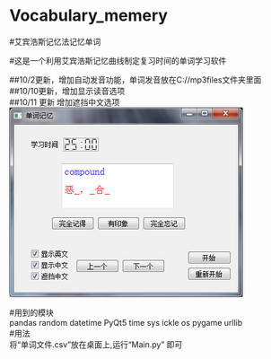 # Vocabulary_memery  
#艾宾浩斯记忆法记忆单词  

#这是一个利用艾宾浩斯记忆曲线制定复习时间的单词学习软件  



##10/2更新，增加自动发音功能，单词发音放在C://mp3files文件夹里面  
##10/10更新，增加显示读音选项  
##10/11 更新 增加遮挡中文选项  
![更改显示选项](https://github.com/KID1412999/Vocabulary_memery/blob/master/TIM%E6%88%AA%E5%9B%BE20181011101910.png)  

#用到的模块  
pandas
random
datetime
PyQt5
time
sys
ickle
os
pygame
urllib  
#用法  
将“单词文件.csv”放在桌面上,运行“Main.py” 即可  

